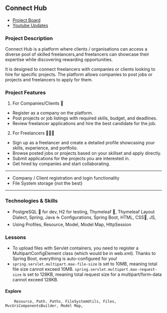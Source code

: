 ## Connect Hub

- [Project Board](https://github.com/users/frankkwabenaaboagye/projects/1)
- [Youtube Updates](https://www.youtube.com/playlist?list=PLQCdchUBBxzLgM2c56-Cqkf4pEasl5dD3)

### Project Description

Connect Hub is a platform where clients / organisations can access a diverse pool
of skilled freelancers,and freelancers can showcase their expertise while
discovering rewarding opportunities.

It is designed to connect freelancers with companies or clients looking to hire for specific projects. The platform allows companies to post jobs or projects and freelancers to apply for them.

### Project Features

1. For Companies/Clients 🏢

- Register as a company on the platform.
- Post projects or job listings with required skills, budget, and deadlines.
- Review freelancer applications and hire the best candidate for the job.

2. For Freelancers 👨🏻‍💻

- Sign up as a freelancer and create a detailed profile showcasing your skills, experience, and portfolio.
- Browse posted jobs or projects based on your skillset and apply directly.
- Submit applications for the projects you are interested in.
- Get hired by companies and start collaborating.

---

- Company / Client registration and login functionality
- File System storage {not the best}

---

### Technologies & Skills

- PostgreSQL 🐘 for dev, H2 for testing, Thymeleaf 🍃, Thymeleaf Layout Dialect, Spring, Java ☕️ Configurations, Spring Boot, HTML, CSS🎨, JS,
- Using Profiles, Resource, Model, Model Map, HttpSession

### Lessons

- To upload files with Servlet containers, you need to register a MultipartConfigElement class (which would be <multipart-config> in web.xml). Thanks to Spring Boot, everything is auto-configured for you!
- `spring.servlet.multipart.max-file-size` is set to 10MB, meaning total file size cannot exceed 10MB. `spring.servlet.multipart.max-request-size` is set to 128KB, meaning total request size for a multipart/form-data cannot exceed 128KB.

#### Explore

        Resource, Path. Paths, FileSystemUtils, Files, MvcUriComponentsBuilder, Model Map,
